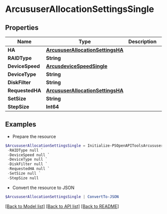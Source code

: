 # ArcususerAllocationSettingsSingle
## Properties

Name | Type | Description | Notes
------------ | ------------- | ------------- | -------------
**HA** | [**ArcususerAllocationSettingsHA**](ArcususerAllocationSettingsHA.md) |  | [optional] 
**RAIDType** | **String** |  | [optional] 
**DeviceSpeed** | [**ArcusdeviceSpeedSingle**](ArcusdeviceSpeedSingle.md) |  | [optional] 
**DeviceType** | **String** |  | [optional] 
**DiskFilter** | **String** |  | [optional] 
**RequestedHA** | [**ArcususerAllocationSettingsHA**](ArcususerAllocationSettingsHA.md) |  | [optional] 
**SetSize** | **String** |  | [optional] 
**StepSize** | **Int64** |  | [optional] 

## Examples

- Prepare the resource
```powershell
$ArcususerAllocationSettingsSingle = Initialize-PSOpenAPIToolsArcususerAllocationSettingsSingle  -HA null `
 -RAIDType null `
 -DeviceSpeed null `
 -DeviceType null `
 -DiskFilter null `
 -RequestedHA null `
 -SetSize null `
 -StepSize null
```

- Convert the resource to JSON
```powershell
$ArcususerAllocationSettingsSingle | ConvertTo-JSON
```

[[Back to Model list]](../README.md#documentation-for-models) [[Back to API list]](../README.md#documentation-for-api-endpoints) [[Back to README]](../README.md)


